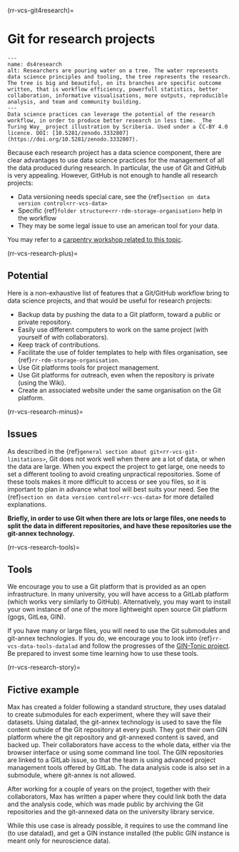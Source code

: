 (rr-vcs-git4research)=
# Git for research projects

```{figure} ../../figures/healthy-research-tree.jpg
---
name: ds4research
alt: Researchers are pouring water on a tree. The water represents data science principles and tooling, the tree represents the research. The tree is big and beautiful, on its branches are specific outcome written, that is workflow efficiency, powerfull statistics, better collaboration, informative visualisations, more outputs, reproducible analysis, and team and community building.
---
Data science practices can leverage the potential of the research workflow, in order to produce better research in less time. _The Turing Way_ project illustration by Scriberia. Used under a CC-BY 4.0 licence. DOI: [10.5281/zenodo.3332807](https://doi.org/10.5281/zenodo.3332807).
```



Because each research project has a data science component, there are clear advantages to use data science practices for the management of all the data produced during research.
In particular, the use of Git and GitHub is very appealing.
However, GitHub is not enough to handle all research projects:
- Data versioning needs special care, see the {ref}`section on data version control<rr-vcs-data>`
- Specific {ref}`folder structure<rr-rdm-storage-organisation>` help in the workflow
- They may be some legal issue to use an american tool for your data.

You may refer to a [carpentry workshop related to this topic](https://github.com/carpentries-incubator/managing-computational-projects).

(rr-vcs-research-plus)=
## Potential


Here is a non-exhaustive list of features that a Git/GitHub workflow bring to data science projects, and that would be useful for research projects:

- Backup data by pushing the data to a Git platform, toward a public or private repository.
- Easily use different computers to work on the same project (with yourself of with collaborators).
- Keep track of contributions.
- Facilitate the use of folder templates to help with files organisation, see {ref}`rr-rdm-storage-organisation`.
- Use Git platforms tools for project management.
- Use Git platforms for outreach, even when the repository is private (using the Wiki).
- Create an associated website under the same organisation on the Git platform.


(rr-vcs-research-minus)=
## Issues

As described in the {ref}`general section about git<rr-vcs-git-limitations>`, Git does not work well when there are a lot of data, or when the data are large.
When you expect the project to get large, one needs to set a different tooling to avoid creating unpractical repositories.
Some of these tools makes it more difficult to access or see you files, so it is important to plan in advance what tool will best suits your need.
See the {ref}`section on data version control<rr-vcs-data>` for more detailed explanations. 

**Briefly, in order to use Git when there are lots or large files, one needs to split the data in different repositories, and have these repositories use the git-annex technology.**

(rr-vcs-research-tools)=
## Tools

We encourage you to use a Git platform that is provided as an open infrastructure.
In many university, you will have access to a GitLab platform (which works very similarly to GitHub).
Alternatively, you may want to install your own instance of one of the more lightweight open source Git platform (gogs, GitLea, GIN).

If you have many or large files, you will need to use the Git submodules and git-annex technologies. 
If you do, we encourage you to look into {ref}`rr-vcs-data-tools-datalad` and follow the progresses of the [GIN-Tonic project](https://gin-tonic.netlify.app).
Be prepared to invest some time learning how to use these tools.


(rr-vcs-research-story)=
## Fictive example
 
Max has created a folder following a standard structure, they uses datalad to create submodules for each experiment, where they will save their datasets.
Using datalad, the git-annex technology is used to save the file content outside of the Git repository at every push.
They got their own GIN platform where the git repository and git-annexed content is saved, and backed up.
Their collaborators have access to the whole data, either via the browser interface or using some command line tool.
The GIN repositories are linked to a GitLab issue, so that the team is using advanced project management tools offered by GitLab.
The data analysis code is also set in a submodule, where git-annex is not allowed. 

After working for a couple of years on the project, together with their collaborators, Max has written a paper where they could link both the data and the analysis code, which was made public by archiving the Git repositories and the git-annexed data on the university library service.


While this use case is already possible, it requires to use the command line (to use datalad), and get a GIN instance installed (the public GIN instance is meant only for neuroscience data). 



